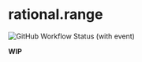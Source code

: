 # rational.range

![GitHub Workflow Status (with event)](https://img.shields.io/github/actions/workflow/status/yukitomoda/rational-range/ci.yml)

**WIP**
